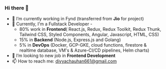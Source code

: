 ### Hi there 👋

- 🔭 I’m currently working in Fynd (transferred from **Jio** for project)
- 🌱 Currently, I'm a Fullstack Developer -
  - 80% work in **Frontend**( React.js, Redux, Redux Toolkit, Redux Thunk, Tailwind CSS, Styled Components, Angular, Javascript, HTML, CSS)
  -  15% in **Backend** (Node.js, Express.js and Golang)
  -  5% in **DevOps** (Docker, GCP-GKE, cloud functions, firestore & realtime database, VM's & Azure-CI/CD pipelines, Helm charts)
- 👯 I’m looking to new job in **Frontend Development**
- 📫 How to reach me: divyachauhan661@gmail.com

